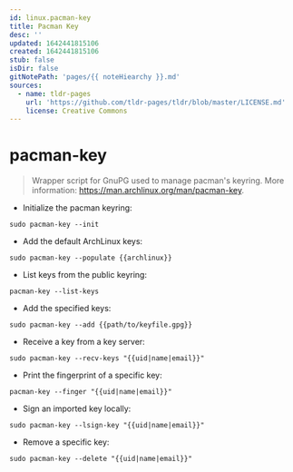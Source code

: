 ```yaml
---
id: linux.pacman-key
title: Pacman Key
desc: ''
updated: 1642441815106
created: 1642441815106
stub: false
isDir: false
gitNotePath: 'pages/{{ noteHiearchy }}.md'
sources:
  - name: tldr-pages
    url: 'https://github.com/tldr-pages/tldr/blob/master/LICENSE.md'
    license: Creative Commons
---
```

# pacman-key

> Wrapper script for GnuPG used to manage pacman's keyring.
> More information: <https://man.archlinux.org/man/pacman-key>.

- Initialize the pacman keyring:

`sudo pacman-key --init`

- Add the default ArchLinux keys:

`sudo pacman-key --populate {{archlinux}}`

- List keys from the public keyring:

`pacman-key --list-keys`

- Add the specified keys:

`sudo pacman-key --add {{path/to/keyfile.gpg}}`

- Receive a key from a key server:

`sudo pacman-key --recv-keys "{{uid|name|email}}"`

- Print the fingerprint of a specific key:

`pacman-key --finger "{{uid|name|email}}"`

- Sign an imported key locally:

`sudo pacman-key --lsign-key "{{uid|name|email}}"`

- Remove a specific key:

`sudo pacman-key --delete "{{uid|name|email}}"`


